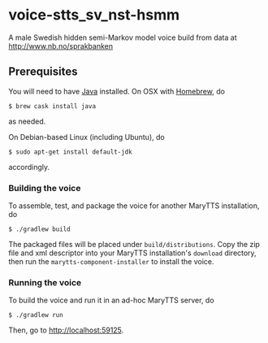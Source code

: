 # voice-stts_sv_nst-hsmm

A male Swedish hidden semi-Markov model voice build from data at http://www.nb.no/sprakbanken

## Prerequisites

You will need to have [Java](https://www.java.com/) installed.
On OSX with [Homebrew](http://brew.sh/), do
```
$ brew cask install java
```
as needed.

On Debian-based Linux (including Ubuntu), do
```
$ sudo apt-get install default-jdk
```
accordingly.

### Building the voice

To assemble, test, and package the voice for another MaryTTS installation, do
```
$ ./gradlew build
```
The packaged files will be placed under `build/distributions`.
Copy the zip file and xml descriptor into your MaryTTS installation's `download` directory, then run the `marytts-component-installer` to install the voice.

### Running the voice

To build the voice and run it in an ad-hoc MaryTTS server, do
```
$ ./gradlew run
```
Then, go to [http://localhost:59125](http://localhost:59125/).
